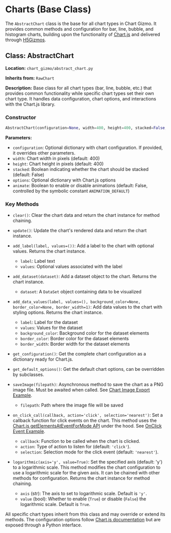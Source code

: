# Charts (Base Class)

The `AbstractChart` class is the base for all chart types in Chart Gizmo. It provides common methods and configuration for bar, line, bubble, and histogram charts, building upon the functionality of [Chart.js](https://www.chartjs.org/docs/latest/) and delivered through [H5Gizmos](https://github.com/AaronWatters/H5Gizmos).

## Class: AbstractChart

**Location:** `chart_gizmo/abstract_chart.py`

**Inherits from:** `RawChart`

**Description:**
Base class for all chart types (bar, line, bubble, etc.) that provides common functionality while specific chart types set their own chart type. It handles data configuration, chart options, and interactions with the Chart.js library.

### Constructor

```python
AbstractChart(configuration=None, width=400, height=400, stacked=False, options=None)
```

**Parameters:**

-   `configuration`: Optional dictionary with chart configuration. If provided, it overrides other parameters.
-   `width`: Chart width in pixels (default: 400)
-   `height`: Chart height in pixels (default: 400)
-   `stacked`: Boolean indicating whether the chart should be stacked (default: False)
-   `options`: Optional dictionary with Chart.js options
-   `animate`: Boolean to enable or disable animations (default: False, controlled by the symbolic constant `ANIMATION_DEFAULT`)

### Key Methods

-   `clear()`: Clear the chart data and return the chart instance for method chaining.
-   `update()`: Update the chart's rendered data and return the chart instance.
-   `add_label(label, values=())`: Add a label to the chart with optional values. Returns the chart instance.
    -   `label`: Label text
    -   `values`: Optional values associated with the label
-   `add_dataset(dataset)`: Add a dataset object to the chart. Returns the chart instance.
    -   `dataset`: A `DataSet` object containing data to be visualized
-   `add_data_values(label, values=(), background_color=None, border_color=None, border_width=1)`: Add data values to the chart with styling options. Returns the chart instance.
    -   `label`: Label for the dataset
    -   `values`: Values for the dataset
    -   `background_color`: Background color for the dataset elements
    -   `border_color`: Border color for the dataset elements
    -   `border_width`: Border width for the dataset elements
-   `get_configuration()`: Get the complete chart configuration as a dictionary ready for Chart.js.
-   `get_default_options()`: Get the default chart options, can be overridden by subclasses.
-   `saveImage(filepath)`: Asynchronous method to save the chart as a PNG image file. Must be awaited when called. See [Chart Image Export Example](../examples/#chart-image-export).
    -   `filepath`: Path where the image file will be saved
-   `on_click_call(callback, action='click', selection='nearest')`: Set a callback function for click events on the chart. This method uses the [Chart.js getElementsAtEventForMode API](https://www.chartjs.org/docs/latest/developers/api.html#getelementsateventformode-e-mode-options-usefinalposition) under the hood. See [OnClick Event Example](../examples/#onclick-event-example).
    -   `callback`: Function to be called when the chart is clicked.
    -   `action`: Type of action to listen for (default: `'click'`).
    -   `selection`: Selection mode for the click event (default: `'nearest'`).
-   `logarithmic(axis='y', value=True)`: Set the specified axis (default: 'y') to a logarithmic scale. This method modifies the chart configuration to use a logarithmic scale for the given axis. It can be chained with other methods for configuration. Returns the chart instance for method chaining.

    -   `axis` (str): The axis to set to logarithmic scale. Default is `'y'`.
    -   `value` (bool): Whether to enable (`True`) or disable (`False`) the logarithmic scale. Default is `True`.

All specific chart types inherit from this class and may override or extend its methods. The configuration options follow [Chart.js documentation](https://www.chartjs.org/docs/latest/configuration/) but are exposed through a Python interface.
